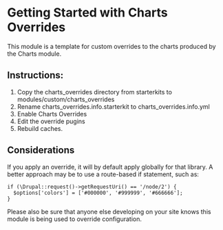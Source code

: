 # Getting Started with Charts Overrides

This module is a template for custom overrides to the charts produced by the Charts module. 

## Instructions:

1. Copy the charts_overrides directory from starterkits to modules/custom/charts_overrides
2. Rename charts_overrides.info.starterkit to charts_overrides.info.yml
3. Enable Charts Overrides
4. Edit the override pugins
5. Rebuild caches.

## Considerations

If you apply an override, it will by default apply globally for that library. A better 
approach may be to use a route-based if statement, such as:

    if (\Drupal::request()->getRequestUri() == '/node/2') {
      $options['colors'] = ['#000000', '#999999', '#666666'];
    }
    
Please also be sure that anyone else developing on your site knows this module is being
used to override configuration.